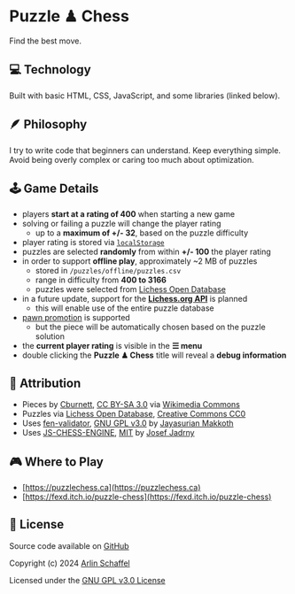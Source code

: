 # Puzzle ♟ Chess

Find the best move.

## 💻 Technology

Built with basic HTML, CSS, JavaScript, and some libraries (linked below).

## 🪶 Philosophy

I try to write code that beginners can understand. Keep everything simple. Avoid being overly complex or caring too much about optimization.

## 🕹️ Game Details

- players **start at a rating of 400** when starting a new game
- solving or failing a puzzle will change the player rating
  - up to a **maximum of +/- 32**, based on the puzzle difficulty
- player rating is stored via [`localStorage`](https://developer.mozilla.org/en-US/docs/Web/API/Window/localStorage)
- puzzles are selected **randomly** from within **+/- 100** the player rating
- in order to support **offline play**, approximately ~2 MB of puzzles
  - stored in `/puzzles/offline/puzzles.csv`
  - range in difficulty from **400 to 3166**
  - puzzles were selected from [Lichess Open Database](https://database.lichess.org/#puzzles)
- in a future update, support for the **[Lichess.org API](https://lichess.org/api)** is planned
  - this will enable use of the entire puzzle database
- [pawn promotion](https://en.wikipedia.org/wiki/Promotion_(chess)) is supported
  - but the piece will be automatically chosen based on the puzzle solution
- the **current player rating** is visible in the **☰ menu**
- double clicking the **Puzzle ♟ Chess** title will reveal a **debug information**

## 🤝 Attribution

- Pieces by [Cburnett](https://en.wikipedia.org/wiki/User:Cburnett), [CC BY-SA 3.0](http://creativecommons.org/licenses/by-sa/3.0/) via [Wikimedia Commons](https://commons.wikimedia.org/wiki/Template:SVG_chess_pieces)
- Puzzles via [Lichess Open Database](https://database.lichess.org/#puzzles), [Creative Commons CC0](https://www.tldrlegal.com/license/creative-commons-cc0-1-0-universal)
- Uses [fen-validator](https://github.com/jayasurian123/fen-validator), [GNU GPL v3.0](https://choosealicense.com/licenses/gpl-3.0/) by [Jayasurian Makkoth](https://github.com/jayasurian123)
- Uses [JS-CHESS-ENGINE](https://github.com/josefjadrny/js-chess-engine), [MIT](https://choosealicense.com/licenses/mit/) by [Josef Jadrny](https://github.com/josefjadrny)

## 🎮 Where to Play

- [https://puzzlechess.ca](https://puzzlechess.ca)
- [https://fexd.itch.io/puzzle-chess](https://fexd.itch.io/puzzle-chess)

## 📜 License

Source code available on [GitHub](https://github.com/FeXd/puzzle-chess)

Copyright (c) 2024 [Arlin Schaffel](https://fexd.com)

Licensed under the [GNU GPL v3.0 License](https://github.com/FeXd/puzzle-chess/blob/main/LICENSE.md)
